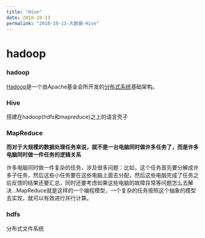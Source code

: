 ```yaml
---
title: "Hive"
date: 2018-10-13
permalink: "2018-10-13-大数据-Hive"
---
```






# hadoop



### hadoop

[Hadoop](https://baike.baidu.com/item/Hadoop)是一个由Apache基金会所开发的[分布式系统](https://baike.baidu.com/item/%E5%88%86%E5%B8%83%E5%BC%8F%E7%B3%BB%E7%BB%9F)基础架构。



### Hive

搭建在hadoop(hdfs和mapreduce)之上的语言壳子



### MapReduce

**而对于大规模的数据处理任务来说，就不是一台电脑同时做许多任务了，而是许多电脑同时做一件任务的逻辑关系**

许多电脑同时做一件复杂的任务，涉及很多问题：比如，这个任务首先要分解成许多子任务，然后这些小任务要在这些电脑上面去分配，然后这些电脑完成了任务之后反馈的结果还要汇总，同时还要考虑如果这些电脑的故障异常等问题怎么去解决…MapReduce就是这样的一个编程模型，一个复杂的任务按照这个抽象的模型去实现，就可以有效进行并行计算。



### hdfs

分布式文件系统
